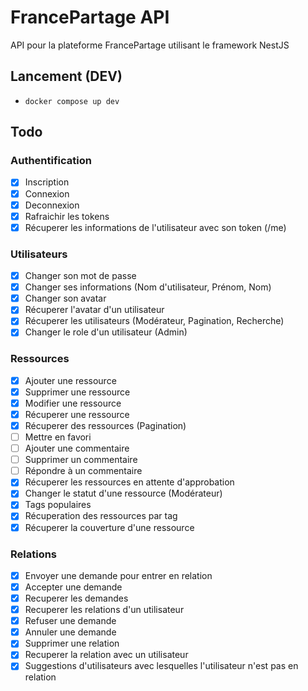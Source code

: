 # FrancePartage API

API pour la plateforme FrancePartage utilisant le framework NestJS

## Lancement (DEV)

- ```docker compose up dev```

## Todo

### Authentification

- [x] Inscription
- [x] Connexion
- [x] Deconnexion
- [x] Rafraichir les tokens
- [x] Récuperer les informations de l'utilisateur avec son token (/me)

### Utilisateurs

- [x] Changer son mot de passe
- [x] Changer ses informations (Nom d'utilisateur, Prénom, Nom)
- [x] Changer son avatar
- [x] Récuperer l'avatar d'un utilisateur
- [x] Récuperer les utilisateurs (Modérateur, Pagination, Recherche)
- [x] Changer le role d'un utilisateur (Admin)

### Ressources

- [x] Ajouter une ressource
- [x] Supprimer une ressource
- [x] Modifier une ressource
- [x] Récuperer une ressource
- [x] Récuperer des ressources (Pagination)
- [ ] Mettre en favori
- [ ] Ajouter une commentaire
- [ ] Supprimer un commentaire
- [ ] Répondre à un commentaire
- [x] Récuperer les ressources en attente d'approbation
- [x] Changer le statut d'une ressource (Modérateur)
- [x] Tags populaires
- [x] Récuperation des ressources par tag
- [x] Récuperer la couverture d'une ressource

### Relations

- [x] Envoyer une demande pour entrer en relation
- [x] Accepter une demande
- [x] Recuperer les demandes
- [x] Recuperer les relations d'un utilisateur
- [x] Refuser une demande
- [x] Annuler une demande
- [x] Supprimer une relation
- [x] Recuperer la relation avec un utilisateur
- [x] Suggestions d'utilisateurs avec lesquelles l'utilisateur n'est pas en relation